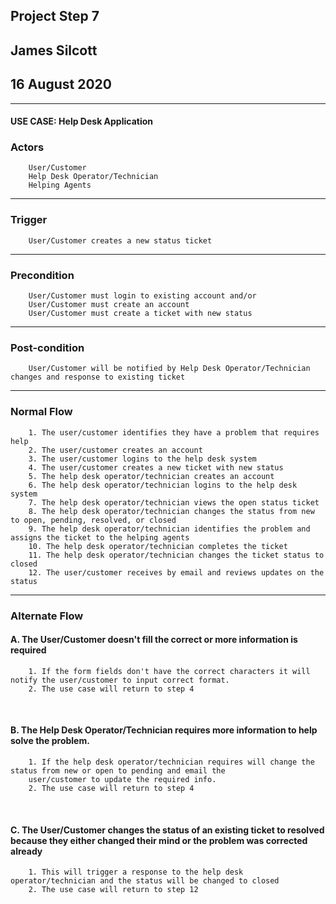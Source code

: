 ## Project Step 7
## James Silcott
## 16 August 2020
---
#### USE CASE: Help Desk Application
### Actors
		User/Customer
		Help Desk Operator/Technician
		Helping Agents
---
### Trigger
		User/Customer creates a new status ticket
---
### Precondition
		User/Customer must login to existing account and/or
		User/Customer must create an account 
		User/Customer must create a ticket with new status
---
### Post-condition
		User/Customer will be notified by Help Desk Operator/Technician changes and response to existing ticket
---
### Normal Flow
		1. The user/customer identifies they have a problem that requires help
		2. The user/customer creates an account 
		3. The user/customer logins to the help desk system
		4. The user/customer creates a new ticket with new status
		5. The help desk operator/technician creates an account
		6. The help desk operator/technician logins to the help desk system
		7. The help desk operator/technician views the open status ticket
		8. The help desk operator/technician changes the status from new to open, pending, resolved, or closed 
		9. The help desk operator/technician identifies the problem and assigns the ticket to the helping agents
		10. The help desk operator/technician completes the ticket
		11. The help desk operator/technician changes the ticket status to closed
		12. The user/customer receives by email and reviews updates on the status
---
### Alternate Flow
#### A. The User/Customer doesn't fill the correct or more information is required 
		1. If the form fields don't have the correct characters it will notify the user/customer to input correct format.
		2. The use case will return to step 4
 
#### B. The Help Desk Operator/Technician requires more information to help solve the problem. 
		1. If the help desk operator/technician requires will change the status from new or open to pending and email the 
		user/customer to update the required info.
		2. The use case will return to step 4
 
#### C. The User/Customer changes the status of an existing ticket to resolved because they either changed their mind or the problem was corrected already
		1. This will trigger a response to the help desk operator/technician and the status will be changed to closed
		2. The use case will return to step 12